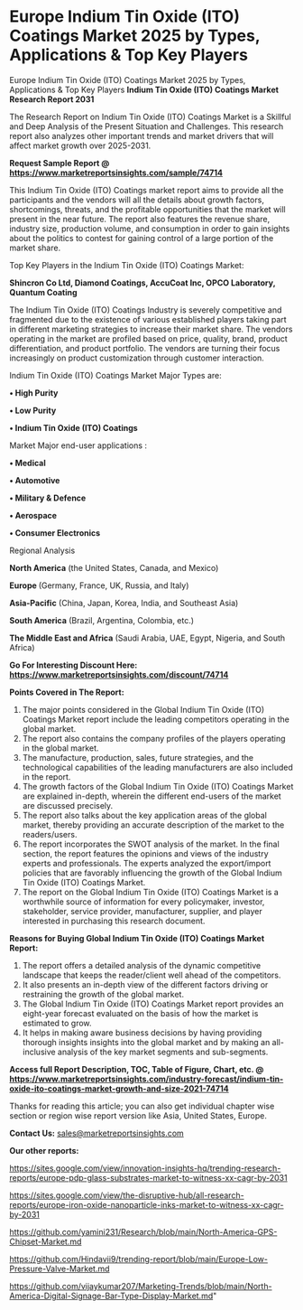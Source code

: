 # Europe Indium Tin Oxide (ITO) Coatings Market 2025 by Types, Applications & Top Key Players
Europe Indium Tin Oxide (ITO) Coatings Market 2025 by Types, Applications & Top Key Players
<strong>Indium Tin Oxide (ITO) Coatings Market Research Report 2031</strong>

The Research Report on Indium Tin Oxide (ITO) Coatings Market is a Skillful and Deep Analysis of the Present Situation and Challenges. This research report also analyzes other important trends and market drivers that will affect market growth over 2025-2031.

<strong>Request Sample Report @ <a href=https://www.marketreportsinsights.com/sample/74714>https://www.marketreportsinsights.com/sample/74714</a></strong>

This Indium Tin Oxide (ITO) Coatings market report aims to provide all the participants and the vendors will all the details about growth factors, shortcomings, threats, and the profitable opportunities that the market will present in the near future. The report also features the revenue share, industry size, production volume, and consumption in order to gain insights about the politics to contest for gaining control of a large portion of the market share.

Top Key Players in the Indium Tin Oxide (ITO) Coatings Market:

<strong>Shincron Co Ltd, Diamond Coatings, AccuCoat Inc, OPCO Laboratory, Quantum Coating</strong>

The Indium Tin Oxide (ITO) Coatings Industry is severely competitive and fragmented due to the existence of various established players taking part in different marketing strategies to increase their market share. The vendors operating in the market are profiled based on price, quality, brand, product differentiation, and product portfolio. The vendors are turning their focus increasingly on product customization through customer interaction.

Indium Tin Oxide (ITO) Coatings Market Major Types are:

<strong>• High Purity

• Low Purity

• Indium Tin Oxide (ITO) Coatings</strong>

Market Major end-user applications :

<strong>• Medical

• Automotive

• Military & Defence

• Aerospace

• Consumer Electronics</strong>

Regional Analysis

</u><strong><b>North America</b></strong> (the United States, Canada, and Mexico)

<strong><b>Europe </b></strong>(Germany, France, UK, Russia, and Italy)

<strong><b>Asia-Pacific</b></strong> (China, Japan, Korea, India, and Southeast Asia)

<strong><b>South America</b></strong> (Brazil, Argentina, Colombia, etc.)

<strong><b>The Middle East and Africa</b></strong> (Saudi Arabia, UAE, Egypt, Nigeria, and South Africa)

<strong>Go For Interesting Discount Here: <a href=https://www.marketreportsinsights.com/discount/74714>https://www.marketreportsinsights.com/discount/74714</a></strong>

<strong>Points Covered in The Report:</strong>
<ol>
  <li>The major points considered in the Global Indium Tin Oxide (ITO) Coatings Market report include the leading competitors operating in the global market.</li>
  <li>The report also contains the company profiles of the players operating in the global market.</li>
  <li>The manufacture, production, sales, future strategies, and the technological capabilities of the leading manufacturers are also included in the report.</li>
  <li>The growth factors of the Global Indium Tin Oxide (ITO) Coatings Market are explained in-depth, wherein the different end-users of the market are discussed precisely.</li>
  <li>The report also talks about the key application areas of the global market, thereby providing an accurate description of the market to the readers/users.</li>
  <li>The report incorporates the SWOT analysis of the market. In the final section, the report features the opinions and views of the industry experts and professionals. The experts analyzed the export/import policies that are favorably influencing the growth of the Global Indium Tin Oxide (ITO) Coatings Market.</li>
  <li>The report on the Global Indium Tin Oxide (ITO) Coatings Market is a worthwhile source of information for every policymaker, investor, stakeholder, service provider, manufacturer, supplier, and player interested in purchasing this research document.</li>
</ol>
<strong>Reasons for Buying Global Indium Tin Oxide (ITO) Coatings Market Report:</strong>

<ol>
  <li>The report offers a detailed analysis of the dynamic competitive landscape that keeps the reader/client well ahead of the competitors.</li>
  <li>It also presents an in-depth view of the different factors driving or restraining the growth of the global market.</li>
  <li>The Global Indium Tin Oxide (ITO) Coatings Market report provides an eight-year forecast evaluated on the basis of how the market is estimated to grow.</li>
  <li>It helps in making aware business decisions by having providing thorough insights insights into the global market and by making an all-inclusive analysis of the key market segments and sub-segments.</li>
</ol>
<strong>Access full Report Description, TOC, Table of Figure, Chart, etc. @ <a href=https://www.marketreportsinsights.com/industry-forecast/indium-tin-oxide-ito-coatings-market-growth-and-size-2021-74714>https://www.marketreportsinsights.com/industry-forecast/indium-tin-oxide-ito-coatings-market-growth-and-size-2021-74714</a></strong>


Thanks for reading this article; you can also get individual chapter wise section or region wise report version like Asia, United States, Europe.

<strong>Contact Us:</strong>
sales@marketreportsinsights.com

<strong>Our other reports:</strong>

<a href=https://sites.google.com/view/innovation-insights-hq/trending-research-reports/europe-pdp-glass-substrates-market-to-witness-xx-cagr-by-2031>https://sites.google.com/view/innovation-insights-hq/trending-research-reports/europe-pdp-glass-substrates-market-to-witness-xx-cagr-by-2031</a>

<a href=https://sites.google.com/view/the-disruptive-hub/all-research-reports/europe-iron-oxide-nanoparticle-inks-market-to-witness-xx-cagr-by-2031>https://sites.google.com/view/the-disruptive-hub/all-research-reports/europe-iron-oxide-nanoparticle-inks-market-to-witness-xx-cagr-by-2031</a>

<a href=https://github.com/yamini231/Research/blob/main/North-America-GPS-Chipset-Market.md>https://github.com/yamini231/Research/blob/main/North-America-GPS-Chipset-Market.md</a>

<a href=https://github.com/Hindavii9/trending-report/blob/main/Europe-Low-Pressure-Valve-Market.md>https://github.com/Hindavii9/trending-report/blob/main/Europe-Low-Pressure-Valve-Market.md</a>

<a href=https://github.com/vijaykumar207/Marketing-Trends/blob/main/North-America-Digital-Signage-Bar-Type-Display-Market.md>https://github.com/vijaykumar207/Marketing-Trends/blob/main/North-America-Digital-Signage-Bar-Type-Display-Market.md</a>"
